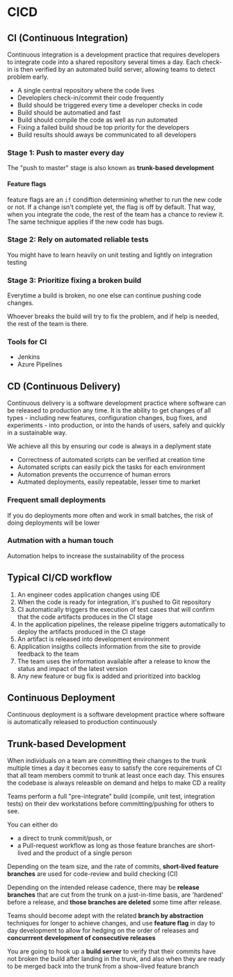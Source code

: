 # CICD

## CI (Continuous Integration)

Continuous integration is a development practice that requires developers to integrate code into a shared repository several times a day. Each check-in is then verified by an automated build server, allowing teams to detect problem early.

* A single central repository where the code lives
* Developlers check-in/commit their code frequently
* Build should be triggered every time a developer checks in code 
* Build should be automatied and fast
* Build should compile the code as well as run automated
* Fixing a failed build shoud be top priority for the developers
* Build results should aways be communicated to all developers

### Stage 1: Push to master every day

The "push to master" stage is also known as **trunk-based development**

#### Feature flags

feature flags are an `if` condiftion determining whether to run the new code or not. If a change isn't complete yet, the flag is off by default. That way, when you integrate the code, the rest of the team has a chance to review it. The same technique applies if the new code has bugs.

### Stage 2: Rely on automated reliable tests

You might have to learn heavily on unit testing and lightly on integration testing

### Stage 3: Prioritize fixing a broken build

Everytime a build is broken, no one else can continue  pushing code changes.

Whoever breaks the build will try to fix the problem, and if help is needed, the rest of the team is there.

### Tools for CI

* Jenkins
* Azure Pipelines

## CD (Continuous Delivery)

Continuous delivery is a software development practice where software can be released to production any time. It is the ability to get changes of all types - including new features, configuration changes, bug fixes, and experiments - into production, or into the hands of users, safely and quickly in a sustainable way.

We achieve all this by ensuring our code is always in a deplyment state

* Correctness of automated scripts can be verified at creation time
* Automated scripts can easily pick the tasks for each environment
* Automation prevents the occurrence of human errors
* Autmated deployments, easily repeatable, lesser time to market

### Frequent small deployments

If you do deployments more often and work in small batches, the risk of doing deployments will be lower

### Autmation with a human touch

Automation helps to increase the sustainability of the process

## Typical CI/CD workflow

1. An engineer codes application changes using IDE
2. When the code is ready for integration, it's pushed to Git repository
3. CI automatically triggers the execution of test cases that will confirm that the code artifacts produces in the CI stage
4. In the application pipelines, the release pipeline triggers automatically to deploy the artifacts produced in the CI stage
5. An artifact is released into development environment
6. Application insigths collects information from the site to provide feedback to the team
7. The team uses the information available after a release to know the status and impact of the latest version
8. Any new feature or bug fix is added and prioritized into backlog

## Continuous Deployment

Continuous deployment is a software development practice where software is automatically released to production continuously 

## Trunk-based Development

When individuals on a team are committing their changes to the trunk multiple times a day it becomes easy to satisfy the core requirements of CI that all team members commit to trunk at least once each day. This ensures the codebase is always releasble on demand and helps to make CD a reality

Teams perform a full "pre-integrate" build (compile, unit test, integration tests) on their dev workstations before committing/pushing for others to see.

You can either do

* a direct to trunk commit/push, or
* a Pull-request workflow as long as those feature branches are short-lived and the product of a single person

Depending on the team size, and the rate of commits, **short-lived feature branches** are used for code-review and build checking (CI)

Depending on the intended release cadence, there may be **release branches** that are cut from the trunk on a just-in-time basis, are 'hardened' before a release, and **those branches are deleted** some time after release.

Teams should become adept with the related **branch by abstraction** techniques for longer to achieve changes, and use **feature flag** in day to day development to allow for hedging on the order of releases and **concurrrent development of consecutive releases**

You are going to hook up a **build server** to verify that their commits have not broken the build after landing in the trunk, and also when they are ready to be merged back into the trunk from a show-lived feature branch

